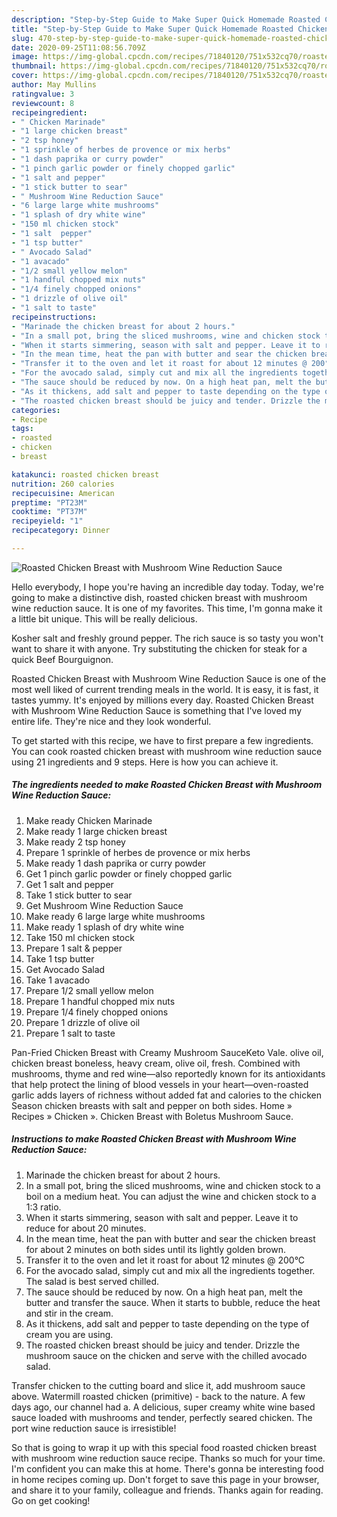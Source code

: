 ```yaml
---
description: "Step-by-Step Guide to Make Super Quick Homemade Roasted Chicken Breast with Mushroom Wine Reduction Sauce"
title: "Step-by-Step Guide to Make Super Quick Homemade Roasted Chicken Breast with Mushroom Wine Reduction Sauce"
slug: 470-step-by-step-guide-to-make-super-quick-homemade-roasted-chicken-breast-with-mushroom-wine-reduction-sauce
date: 2020-09-25T11:08:56.709Z
image: https://img-global.cpcdn.com/recipes/71840120/751x532cq70/roasted-chicken-breast-with-mushroom-wine-reduction-sauce-recipe-main-photo.jpg
thumbnail: https://img-global.cpcdn.com/recipes/71840120/751x532cq70/roasted-chicken-breast-with-mushroom-wine-reduction-sauce-recipe-main-photo.jpg
cover: https://img-global.cpcdn.com/recipes/71840120/751x532cq70/roasted-chicken-breast-with-mushroom-wine-reduction-sauce-recipe-main-photo.jpg
author: May Mullins
ratingvalue: 3
reviewcount: 8
recipeingredient:
- " Chicken Marinade"
- "1 large chicken breast"
- "2 tsp honey"
- "1 sprinkle of herbes de provence or mix herbs"
- "1 dash paprika or curry powder"
- "1 pinch garlic powder or finely chopped garlic"
- "1 salt and pepper"
- "1 stick butter to sear"
- " Mushroom Wine Reduction Sauce"
- "6 large large white mushrooms"
- "1 splash of dry white wine"
- "150 ml chicken stock"
- "1 salt  pepper"
- "1 tsp butter"
- " Avocado Salad"
- "1 avacado"
- "1/2 small yellow melon"
- "1 handful chopped mix nuts"
- "1/4 finely chopped onions"
- "1 drizzle of olive oil"
- "1 salt to taste"
recipeinstructions:
- "Marinade the chicken breast for about 2 hours."
- "In a small pot, bring the sliced mushrooms, wine and chicken stock to a boil on a medium heat. You can adjust the wine and chicken stock to a 1:3 ratio."
- "When it starts simmering, season with salt and pepper. Leave it to reduce for about 20 minutes."
- "In the mean time, heat the pan with butter and sear the chicken breast for about 2 minutes on both sides until its lightly golden brown."
- "Transfer it to the oven and let it roast for about 12 minutes @ 200°C"
- "For the avocado salad, simply cut and mix all the ingredients together. The salad is best served chilled."
- "The sauce should be reduced by now. On a high heat pan, melt the butter and transfer the sauce. When it starts to bubble, reduce the heat and stir in the cream."
- "As it thickens, add salt and pepper to taste depending on the type of cream you are using."
- "The roasted chicken breast should be juicy and tender. Drizzle the mushroom sauce on the chicken and serve with the chilled avocado salad."
categories:
- Recipe
tags:
- roasted
- chicken
- breast

katakunci: roasted chicken breast 
nutrition: 260 calories
recipecuisine: American
preptime: "PT23M"
cooktime: "PT37M"
recipeyield: "1"
recipecategory: Dinner

---
```



![Roasted Chicken Breast with Mushroom Wine Reduction Sauce](https://img-global.cpcdn.com/recipes/71840120/751x532cq70/roasted-chicken-breast-with-mushroom-wine-reduction-sauce-recipe-main-photo.jpg)

Hello everybody, I hope you're having an incredible day today. Today, we're going to make a distinctive dish, roasted chicken breast with mushroom wine reduction sauce. It is one of my favorites. This time, I'm gonna make it a little bit unique. This will be really delicious.

Kosher salt and freshly ground pepper. The rich sauce is so tasty you won&#39;t want to share it with anyone. Try substituting the chicken for steak for a quick Beef Bourguignon.

Roasted Chicken Breast with Mushroom Wine Reduction Sauce is one of the most well liked of current trending meals in the world. It is easy, it is fast, it tastes yummy. It's enjoyed by millions every day. Roasted Chicken Breast with Mushroom Wine Reduction Sauce is something that I've loved my entire life. They're nice and they look wonderful.


To get started with this recipe, we have to first prepare a few ingredients. You can cook roasted chicken breast with mushroom wine reduction sauce using 21 ingredients and 9 steps. Here is how you can achieve it.

<!--inarticleads1-->

##### The ingredients needed to make Roasted Chicken Breast with Mushroom Wine Reduction Sauce:

1. Make ready  Chicken Marinade
1. Make ready 1 large chicken breast
1. Make ready 2 tsp honey
1. Prepare 1 sprinkle of herbes de provence or mix herbs
1. Make ready 1 dash paprika or curry powder
1. Get 1 pinch garlic powder or finely chopped garlic
1. Get 1 salt and pepper
1. Take 1 stick butter to sear
1. Get  Mushroom Wine Reduction Sauce
1. Make ready 6 large large white mushrooms
1. Make ready 1 splash of dry white wine
1. Take 150 ml chicken stock
1. Prepare 1 salt &amp; pepper
1. Take 1 tsp butter
1. Get  Avocado Salad
1. Take 1 avacado
1. Prepare 1/2 small yellow melon
1. Prepare 1 handful chopped mix nuts
1. Prepare 1/4 finely chopped onions
1. Prepare 1 drizzle of olive oil
1. Prepare 1 salt to taste


Pan-Fried Chicken Breast with Creamy Mushroom SauceKeto Vale. olive oil, chicken breast boneless, heavy cream, olive oil, fresh. Combined with mushrooms, thyme and red wine—also reportedly known for its antioxidants that help protect the lining of blood vessels in your heart—oven-roasted garlic adds layers of richness without added fat and calories to the chicken Season chicken breasts with salt and pepper on both sides. Home » Recipes » Chicken ». Chicken Breast with Boletus Mushroom Sauce. 

<!--inarticleads2-->

##### Instructions to make Roasted Chicken Breast with Mushroom Wine Reduction Sauce:

1. Marinade the chicken breast for about 2 hours.
1. In a small pot, bring the sliced mushrooms, wine and chicken stock to a boil on a medium heat. You can adjust the wine and chicken stock to a 1:3 ratio.
1. When it starts simmering, season with salt and pepper. Leave it to reduce for about 20 minutes.
1. In the mean time, heat the pan with butter and sear the chicken breast for about 2 minutes on both sides until its lightly golden brown.
1. Transfer it to the oven and let it roast for about 12 minutes @ 200°C
1. For the avocado salad, simply cut and mix all the ingredients together. The salad is best served chilled.
1. The sauce should be reduced by now. On a high heat pan, melt the butter and transfer the sauce. When it starts to bubble, reduce the heat and stir in the cream.
1. As it thickens, add salt and pepper to taste depending on the type of cream you are using.
1. The roasted chicken breast should be juicy and tender. Drizzle the mushroom sauce on the chicken and serve with the chilled avocado salad.


Transfer chicken to the cutting board and slice it, add mushroom sauce above. Watermill roasted chicken (primitive) - back to the nature. A few days ago, our channel had a. A delicious, super creamy white wine based sauce loaded with mushrooms and tender, perfectly seared chicken. The port wine reduction sauce is irresistible! 

So that is going to wrap it up with this special food roasted chicken breast with mushroom wine reduction sauce recipe. Thanks so much for your time. I'm confident you can make this at home. There's gonna be interesting food in home recipes coming up. Don't forget to save this page in your browser, and share it to your family, colleague and friends. Thanks again for reading. Go on get cooking!
